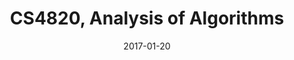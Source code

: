 ---
title: "CS4820, Analysis of Algorithms"
collection: teaching
type: "Undergraduate"
venue: "Cornell University, Robert Kleinberg"
date: 2017-01-20
---
